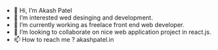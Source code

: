 - 👋 Hi, I’m Akash Patel
- 👀 I’m interested wed desinging and development. 
- 🌱 I’m currently working as freelace front end web developer.
- 💞️ I’m looking to collaborate on nice web application project in react.js.
- 📫 How to reach me ? akashpatel.in

<!---
p-akash/p-akash is a ✨ special ✨ repository because its `README.md` (this file) appears on your GitHub profile.
You can click the Preview link to take a look at your changes.
--->
